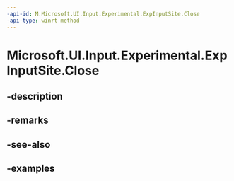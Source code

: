 ```yaml
---
-api-id: M:Microsoft.UI.Input.Experimental.ExpInputSite.Close
-api-type: winrt method
---
```


# Microsoft.UI.Input.Experimental.ExpInputSite.Close

<!--
// This member is not implemented in C#
-->


## -description

## -remarks

## -see-also

## -examples


